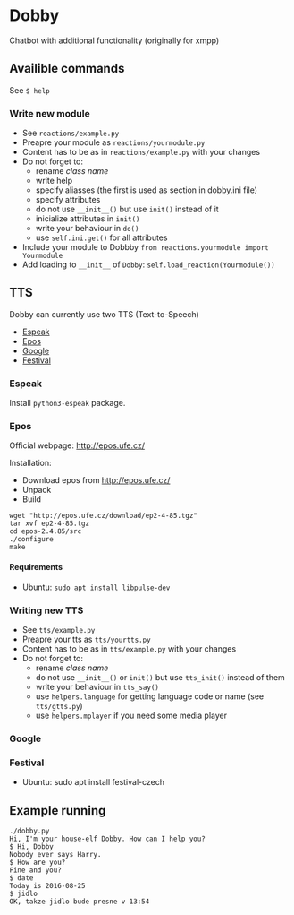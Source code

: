 # Dobby
Chatbot with additional functionality (originally for xmpp)

## Availible commands

See `$ help`

### Write new module

- See `reactions/example.py`
- Preapre your module as `reactions/yourmodule.py`
- Content has to be as in `reactions/example.py` with your changes
- Do not forget to:
	- rename *class name*
	- write help
	- specify aliasses (the first is used as section in dobby.ini file)
	- specify attributes
	- do not use `__init__()` but use `init()` instead of it
	- inicialize attributes in `init()`
	- write your behaviour in `do()`
	- use `self.ini.get()` for all attributes
- Include your module to Dobbby `from reactions.yourmodule import Yourmodule`
- Add loading to `__init__` of `Dobby`: `self.load_reaction(Yourmodule())`

## TTS

Dobby can currently use two TTS (Text-to-Speech)

- [Espeak](#espeak)
- [Epos](#epos)
- [Google](#google)
- [Festival](#festival)

### Espeak

Install `python3-espeak` package.

### Epos

Official webpage: http://epos.ufe.cz/

Installation:
- Download epos from http://epos.ufe.cz/
- Unpack
- Build

```
wget "http://epos.ufe.cz/download/ep2-4-85.tgz"
tar xvf ep2-4-85.tgz
cd epos-2.4.85/src
./configure
make
```

#### Requirements

- Ubuntu: `sudo apt install libpulse-dev`

### Writing new TTS

- See `tts/example.py`
- Preapre your tts as `tts/yourtts.py`
- Content has to be as in `tts/example.py` with your changes
- Do not forget to:
	- rename *class name*
	- do not use `__init__()` or `init()` but use `tts_init()` instead of them
	- write your behaviour in `tts_say()`
	- use `helpers.language` for getting language code or name (see `tts/gtts.py`)
	- use `helpers.mplayer` if you need some media player


### Google

### Festival

- Ubuntu: sudo apt install festival-czech


## Example running
```
./dobby.py 
Hi, I'm your house-elf Dobby. How can I help you?
$ Hi, Dobby
Nobody ever says Harry.
$ How are you?
Fine and you?
$ date
Today is 2016-08-25
$ jidlo
OK, takze jidlo bude presne v 13:54
```
